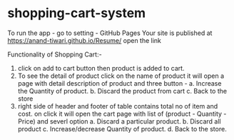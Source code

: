 # shopping-cart-system

To run the app -
go to setting -
GitHub Pages
 Your site is published at https://anand-tiwari.github.io/Resume/
 open the link 

Functionality of Shopping Cart:-
1. click on add to cart button then product is added to cart.
2. To see the detail of product click on the name of product
    it will open a page with detail description of product and three button -
     a. Increase the Quantity of product. 
     b. Discard the product from cart 
     c. Back to the store 
3. right side of header and footer of table contains total no of item and cost. on click it will open the cart page 
     with list of (product - Quantity - Price) 
     and severl option 
     a. Discard a particular product.
     b. Discard all product
     c. Increase/decrease Quantity of product.
     d. Back to the store.
